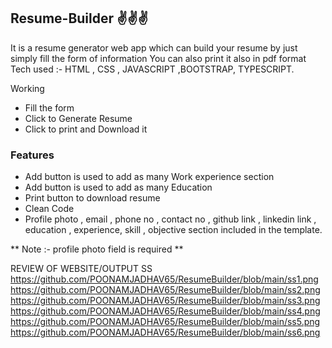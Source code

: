 ## Resume-Builder ✌️✌️✌️


It is a resume generator web app which can build your resume by just simply fill the form of information
You can also  print it also in pdf format 
Tech used :- HTML , CSS , JAVASCRIPT ,BOOTSTRAP, TYPESCRIPT.

Working 
-  Fill the form 
-  Click to Generate Resume
-  Click to print and Download it 

### Features
- Add button is used to add as  many Work experience  section
- Add button is used to add as  many Education  
- Print button to download resume
- Clean Code 
- Profile photo , email , phone no , contact no , github link , linkedin link , education , experience, skill , objective section included in the template. 


** Note :- profile photo field is required **


REVIEW OF WEBSITE/OUTPUT SS
https://github.com/POONAMJADHAV65/ResumeBuilder/blob/main/ss1.png
https://github.com/POONAMJADHAV65/ResumeBuilder/blob/main/ss2.png
https://github.com/POONAMJADHAV65/ResumeBuilder/blob/main/ss3.png
https://github.com/POONAMJADHAV65/ResumeBuilder/blob/main/ss4.png
https://github.com/POONAMJADHAV65/ResumeBuilder/blob/main/ss5.png
https://github.com/POONAMJADHAV65/ResumeBuilder/blob/main/ss6.png



